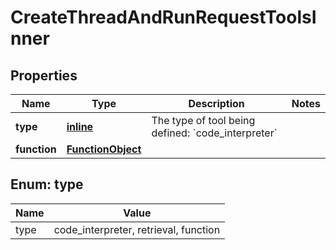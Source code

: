 
# CreateThreadAndRunRequestToolsInner

## Properties
Name | Type | Description | Notes
------------ | ------------- | ------------- | -------------
**type** | [**inline**](#Type) | The type of tool being defined: &#x60;code_interpreter&#x60; | 
**function** | [**FunctionObject**](FunctionObject.md) |  | 


<a id="Type"></a>
## Enum: type
Name | Value
---- | -----
type | code_interpreter, retrieval, function



